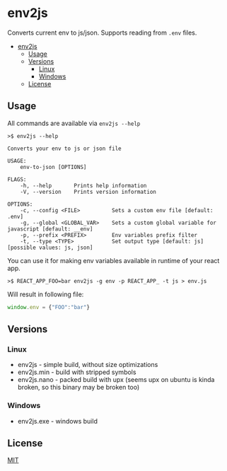 # env2js
Converts current env to js/json. Supports reading from `.env` files.

- [env2js](#env2js)
  - [Usage](#usage)
  - [Versions](#versions)
    - [Linux](#linux)
    - [Windows](#windows)
  - [License](#license)

## Usage

All commands are available via `env2js --help`

```
>$ env2js --help

Converts your env to js or json file

USAGE:
    env-to-json [OPTIONS]

FLAGS:
    -h, --help       Prints help information
    -V, --version    Prints version information

OPTIONS:
    -c, --config <FILE>          Sets a custom env file [default: .env]
    -g, --global <GLOBAL_VAR>    Sets a custom global variable for javascript [default: __env]
    -p, --prefix <PREFIX>        Env variables prefix filter
    -t, --type <TYPE>            Set output type [default: js]  [possible values: js, json]
```

You can use it for making env variables available in runtime of your react app.

```
>$ REACT_APP_FOO=bar env2js -g env -p REACT_APP_ -t js > env.js
```

Will result in following file:
```js
window.env = {"FOO":"bar"}
```

## Versions

### Linux

* env2js - simple build, without size optimizations
* env2js.min - build with stripped symbols
* env2js.nano - packed build with upx (seems upx on ubuntu is kinda broken, so this binary may be broken too)

### Windows

* env2js.exe - windows build

## License

[MIT](./LICENSE)
